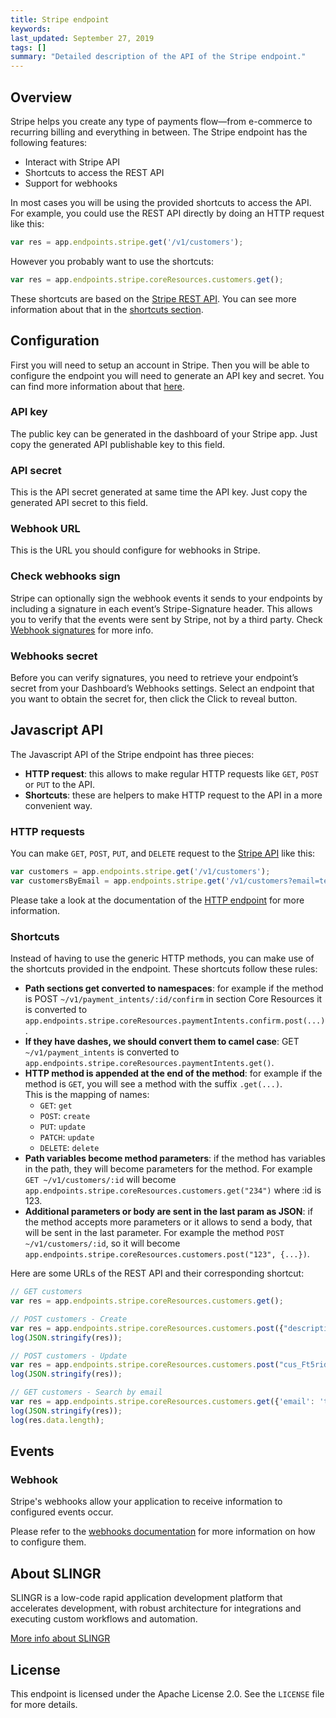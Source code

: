 ```yaml
---
title: Stripe endpoint
keywords: 
last_updated: September 27, 2019
tags: []
summary: "Detailed description of the API of the Stripe endpoint."
---
```


## Overview

Stripe helps you create any type of payments flow—from e-commerce to 
recurring billing and everything in between. The Stripe endpoint has the following features:

- Interact with Stripe API
- Shortcuts to access the REST API
- Support for webhooks

In most cases you will be using the provided shortcuts to access the API. For example, you could use the REST API
directly by doing an HTTP request like this:

```js
var res = app.endpoints.stripe.get('/v1/customers');
```

However you probably want to use the shortcuts:

```js
var res = app.endpoints.stripe.coreResources.customers.get();
```

These shortcuts are based on the [Stripe REST API](https://stripe.com/docs/api).
You can see more information about that in the [shortcuts section](#shortcuts).

## Configuration

First you will need to setup an account in Stripe. Then you will be able to configure the endpoint you will
need to generate an API key  and secret. You can find more information about that [here](https://stripe.com/docs/api/authentication).

### API key

The public key can be generated in the dashboard of your Stripe app. Just copy the generated API publishable key to this field.


### API secret

This is the API secret generated at same time the API key. Just copy the generated API secret to this field.


### Webhook URL

This is the URL you should configure for webhooks in Stripe. 

### Check webhooks sign

Stripe can optionally sign the webhook events it sends to your endpoints by including a signature in each event’s 
Stripe-Signature header. This allows you to verify that the events were sent by Stripe, not by a third party. Check
[Webhook signatures](https://stripe.com/docs/webhooks/signatures) for more info.

### Webhooks secret

Before you can verify signatures, you need to retrieve your endpoint’s secret from your Dashboard’s Webhooks settings. 
Select an endpoint that you want to obtain the secret for, then click the Click to reveal button.

## Javascript API

The Javascript API of the Stripe endpoint has three pieces:

- **HTTP request**: this allows to make regular HTTP requests like `GET`, `POST` or `PUT` to the API.
- **Shortcuts**: these are helpers to make HTTP request to the API in a more convenient way.

### HTTP requests

You can make `GET`, `POST`, `PUT`, and `DELETE` request to the 
[Stripe API](https://stripe.com/docs/api) like this:

```js
var customers = app.endpoints.stripe.get('/v1/customers');
var customersByEmail = app.endpoints.stripe.get('/v1/customers?email=test@example.com');
```

Please take a look at the documentation of the [HTTP endpoint]({{site.baseurl}}/endpoints_http.html#javascript-api)
for more information.

### Shortcuts

Instead of having to use the generic HTTP methods, you can make use of the shortcuts provided in the endpoint. These
shortcuts follow these rules:

- **Path sections get converted to namespaces**: for example if the method is POST `~/v1/payment_intents/:id/confirm` in section Core Resources 
  it is converted to `app.endpoints.stripe.coreResources.paymentIntents.confirm.post(...)`. 
- **If they have dashes, we should convert them to camel case**: GET `~/v1/payment_intents` is converted to 
  `app.endpoints.stripe.coreResources.paymentIntents.get()`. 
- **HTTP method is appended at the end of the method**: for example if the method is `GET`, you will see a method with 
  the suffix `.get(...)`.  
  This is the mapping of names:
  - `GET`: `get`
  - `POST`: `create`
  - `PUT`: `update`
  - `PATCH`: `update`
  - `DELETE`: `delete`
- **Path variables become method parameters**: if the method has variables in the path, they will become parameters for 
  the method. For example `GET ~/v1/customers/:id` will become 
  `app.endpoints.stripe.coreResources.customers.get("234")` where :id is 123.
- **Additional parameters or body are sent in the last param as JSON**: if the method accepts more parameters or it 
  allows to send a body, that will be sent in the last parameter. For example the method `POST ~/v1/customers/:id`, 
  so it will become `app.endpoints.stripe.coreResources.customers.post("123", {...})`.
  
Here are some URLs of the REST API and their corresponding shortcut:

```js
// GET customers
var res = app.endpoints.stripe.coreResources.customers.get();

// POST customers - Create
var res = app.endpoints.stripe.coreResources.customers.post({"description": "Some customer", "source":"tok_visa"});
log(JSON.stringify(res));

// POST customers - Update
var res = app.endpoints.stripe.coreResources.customers.post("cus_Ft5ridQiZvXSzJ", {"description": "Some customer 2", "source":"tok_visa"});
log(JSON.stringify(res));

// GET customers - Search by email
var res = app.endpoints.stripe.coreResources.customers.get({'email': 'test@example.com'});
log(JSON.stringify(res));
log(res.data.length);
```

## Events

### Webhook

Stripe's webhooks allow your application to receive information to configured events occur.

Please refer to the [webhooks documentation](https://stripe.com/docs/webhooks/setup) for more information on how to configure them.

## About SLINGR

SLINGR is a low-code rapid application development platform that accelerates development, with robust architecture for integrations and executing custom workflows and automation.

[More info about SLINGR](https://slingr.io)

## License

This endpoint is licensed under the Apache License 2.0. See the `LICENSE` file for more details.


